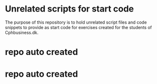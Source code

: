 # Unrelated scripts for start code
The purpose of this repository is to hold unrelated script files and code snippets to provide as start code for exercises created for the students of Cphbusiness.dk.

# repo auto created
# repo auto created
